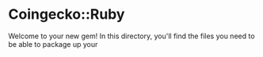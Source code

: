 # Coingecko::Ruby

Welcome to your new gem! In this directory, you'll find the files you need to be able to package up your